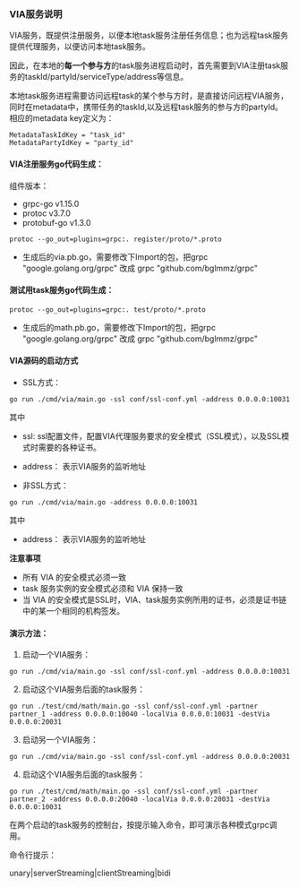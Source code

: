 
### VIA服务说明 

VIA服务，既提供注册服务，以便本地task服务注册任务信息；也为远程task服务提供代理服务，以便访问本地task服务。

因此，在本地的**每一个参与方**的task服务进程启动时，首先需要到VIA注册task服务的taskId/partyId/serviceType/address等信息。

本地task服务进程需要访问远程task的某个参与方时，是直接访问远程VIA服务，同时在metadata中，携带任务的taskId,以及远程task服务的参与方的partyId。
相应的metadata key定义为：
```
MetadataTaskIdKey = "task_id"
MetadataPartyIdKey = "party_id"
```

#### VIA注册服务go代码生成：

组件版本：
- grpc-go v1.15.0
- protoc v3.7.0
- protobuf-go v1.3.0

```
protoc --go_out=plugins=grpc:. register/proto/*.proto
```

- 生成后的via.pb.go，需要修改下Import的包，把grpc "google.golang.org/grpc" 改成 grpc "github.com/bglmmz/grpc"



#### 测试用task服务go代码生成：
```
protoc --go_out=plugins=grpc:. test/proto/*.proto
```
- 生成后的math.pb.go，需要修改下Import的包，把grpc "google.golang.org/grpc" 改成 grpc "github.com/bglmmz/grpc"


#### VIA源码的启动方式

- SSL方式：
```
go run ./cmd/via/main.go -ssl conf/ssl-conf.yml -address 0.0.0.0:10031
```

其中

- ssl:
ssl配置文件，配置VIA代理服务要求的安全模式（SSL模式），以及SSL模式时需要的各种证书。

- address：
表示VIA服务的监听地址


- 非SSL方式：
```
go run ./cmd/via/main.go -address 0.0.0.0:10031
```
其中

- address：
表示VIA服务的监听地址

**注意事项**

- 所有 VIA 的安全模式必须一致
- task 服务实例的安全模式必须和 VIA 保持一致
- 当 VIA 的安全模式是SSL时，VIA、task服务实例所用的证书，必须是证书链中的某一个相同的机构签发。


#### 演示方法：

1. 启动一个VIA服务：
```
go run ./cmd/via/main.go -ssl conf/ssl-conf.yml -address 0.0.0.0:10031
```
2. 启动这个VIA服务后面的task服务：
```
go run ./test/cmd/math/main.go -ssl conf/ssl-conf.yml -partner partner_1 -address 0.0.0.0:10040 -localVia 0.0.0.0:10031 -destVia 0.0.0.0:20031
```
3. 启动另一个VIA服务：
```
go run ./cmd/via/main.go -ssl conf/ssl-conf.yml -address 0.0.0.0:20031
```
4. 启动这个VIA服务后面的task服务：
```
go run ./test/cmd/math/main.go -ssl conf/ssl-conf.yml -partner partner_2 -address 0.0.0.0:20040 -localVia 0.0.0.0:20031 -destVia 0.0.0.0:10031
```

在两个启动的task服务的控制台，按提示输入命令，即可演示各种模式grpc调用。

命令行提示：

unary|serverStreaming|clientStreaming|bidi

